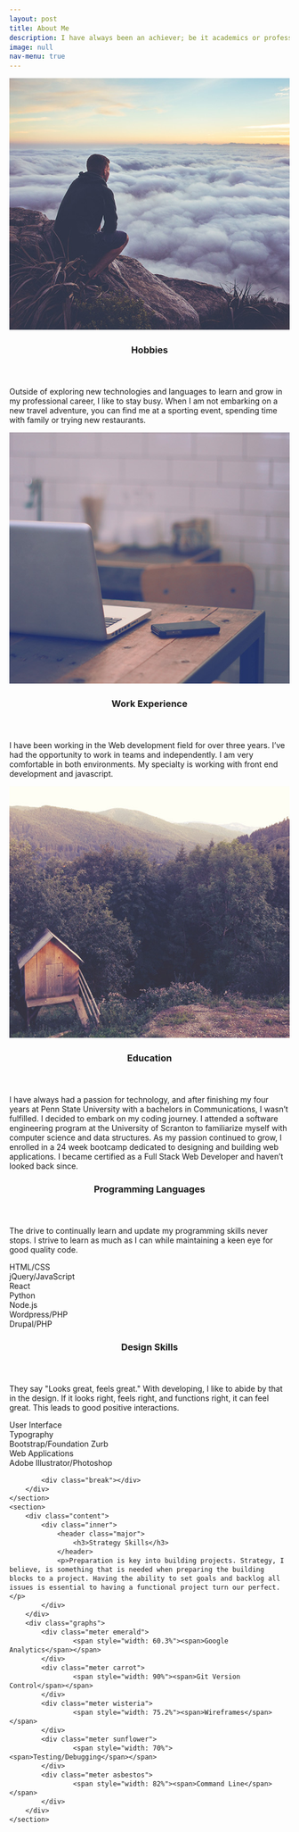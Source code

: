 ```yaml
---
layout: post
title: About Me
description: I have always been an achiever; be it academics or professional life or sports or any other field in my life. I believe in success through hard work and dedication. I like to think about George Bernard Shaw's quote "Life isn't about finding yourself. Life is about creating yourself." I believe that through creativity and hard work, every challenge will be more enjoyable.  I enjoy life to the fullest and love humour. I am a progressive thinker and enjoy learning new things.  
image: null
nav-menu: true
---
```


<!-- Main -->
<div id="main">

<section id="one" class="spotlights">
	<section>
		<a href="generic.html" class="image">
			<img src="assets/images/pic08.jpg" alt="" data-position="center center">
		</a>
		<div class="content">
			<div class="inner">
				<header class="major">
					<h3>Hobbies</h3>
				</header>
				<p>Outside of exploring new technologies and languages to learn and grow in my professional career, I like to stay busy. When I am not embarking on a new travel adventure, you can find me at a sporting event, spending time with family or trying new restaurants.</p>
			</div>
		</div>
	</section>
	<section>
		<a href="generic.html" class="image">
			<img src="assets/images/pic09.jpg" alt="" data-position="top center">
		</a>
		<div class="content">
			<div class="inner">
				<header class="major">
					<h3>Work Experience</h3>
				</header>
				<p>I have been working in the Web development field for over three years. I’ve had the opportunity to work in teams and independently. I am very comfortable in both environments. My specialty is working with front end development and javascript. </p>
			</div>
		</div>
	</section>
	<section>
		<a href="generic.html" class="image">
			<img src="assets/images/pic10.jpg" alt="" data-position="center center">
		</a>
		<div class="content">
			<div class="inner">
				<header class="major">
					<h3>Education</h3>
				</header>
				<p> I have always had a passion for technology, and after finishing my four years at Penn State University with a bachelors in Communications, I wasn’t fulfilled. I decided to embark on my coding journey. I attended a software engineering program at the University of Scranton to familiarize myself with computer science and data structures. As my passion continued to grow, I enrolled in a 24 week bootcamp dedicated to designing and building web applications. I became certified as a Full Stack Web Developer and haven’t looked back since.</p>
			</div>
		</div>
	</section>
	<section>
		<div class="content">
			<div class="inner">
				<header class="major">
					<h3>Programming Languages</h3>
				</header>
				<p>The drive to continually learn and update my programming skills never stops. I strive to learn as much as I can while maintaining a keen eye for good quality code. </p>
			</div>
		</div>
		<div class="graphs" >
			<div class="meter emerald">
					<span style="width: 90%"><span>HTML/CSS</span></span>
			</div>
			<div class="meter carrot">
					<span style="width: 80%"><span>jQuery/JavaScript</span></span>
			</div>
			<div class="meter wisteria">
					<span style="width: 50%"><span>React</span></span>
			</div>
			<div class="meter sunflower">
					<span style="width: 35%"><span>Python</span></span>
			</div>
			<div class="meter midnight">
					<span style="width: 70%"><span>Node.js</span></span>
			</div>
			<div class="meter pomengrate">
					<span style="width: 70%"><span>Wordpress/PHP</span></span>
			</div>
			<div class="meter asbestos">
					<span style="width: 60%"><span>Drupal/PHP</span></span>
			</div>
			<div class="break"></div>
		</div>
	</section>
	<section>
		<div class="content">
			<div class="inner">
				<header class="major">
					<h3>Design Skills</h3>
				</header>
				<p>They say "Looks great, feels great." With developing, I like to abide by that in the design. If it looks right, feels right, and functions right, it can feel great. This leads to good positive interactions.</p>
			</div>
		</div>
		<div class="graphs">
			<div class="meter emerald">
					<span style="width: 60%"><span>User Interface</span></span>
			</div>
			<div class="meter carrot">
					<span style="width: 90%"><span>Typography</span></span>
			</div>
			<div class="meter asbestos">
					<span style="width: 82%"><span>Bootstrap/Foundation Zurb</span></span>
			</div>
			<div class="meter wisteria">
					<span style="width: 70%"><span>Web Applications</span></span>
			</div>
			<div class="meter sunflower">
					<span style="width: 50%"><span>Adobe Illustrator/Photoshop</span></span>
			</div>

			<div class="break"></div>
		</div>
	</section>
	<section>
		<div class="content">
			<div class="inner">
				<header class="major">
					<h3>Strategy Skills</h3>
				</header>
				<p>Preparation is key into building projects. Strategy, I believe, is something that is needed when preparing the building blocks to a project. Having the ability to set goals and backlog all issues is essential to having a functional project turn our perfect. </p>
			</div>
		</div>
		<div class="graphs">
			<div class="meter emerald">
					<span style="width: 60.3%"><span>Google Analytics</span></span>
			</div>
			<div class="meter carrot">
					<span style="width: 90%"><span>Git Version Control</span></span>
			</div>
			<div class="meter wisteria">
					<span style="width: 75.2%"><span>Wireframes</span></span>
			</div>
			<div class="meter sunflower">
					<span style="width: 70%"><span>Testing/Debugging</span></span>
			</div>
			<div class="meter asbestos">
					<span style="width: 82%"><span>Command Line</span></span>
			</div>
		</div>
	</section>
